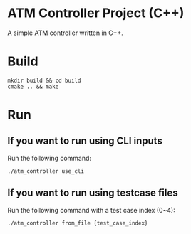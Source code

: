 # ATM Controller Project (C++)
A simple ATM controller written in C++.

# Build
```
mkdir build && cd build
cmake .. && make
```

# Run
## If you want to run using CLI inputs
Run the following command:
```
./atm_controller use_cli
```
## If you want to run using testcase files
Run the following command with a test case index (0~4):
```
./atm_controller from_file {test_case_index}
```